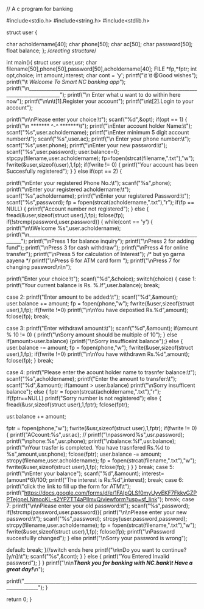 // A c program for banking 


#include<stdio.h>
#include<string.h>
#include<stdlib.h>

struct user {

char acholdername[40];
char phone[50];
char ac[50];
char password[50];
float balance;
}; /*creating structure*/

int main(){
struct user user,usr;
char filename[50],phone[50],password[50],acholdername[40];
FILE *fp,*fptr;
int opt,choice;
int amount,interest;
char cont = 'y';
printf("\t \t @Good wishes");
printf("\t *Welcome To Smart NC banking app*");
printf("\n___________________________________________________________________________________________");
printf("\n Enter what u want to do within here now");
printf("\n\n\t[1].Register your account");
printf("\n\t[2].Login to your account");

printf("\n\nPlease enter your choice:\t");
scanf("%d",&opt);
if(opt == 1)
{
printf("\n ******* ^-^ *******\t");
printf("\nEnter account holder Name:\t");
scanf("%s",user.acholdername);
printf("\nEnter minimum 5 digit account number:\t");
scanf("%s",user.ac);
printf("\n Enter your phone number:\t");
scanf("%s",user.phone);
printf("\nEnter your new password:\t");
scanf("%s",user.password);
user.balance=0;
stpcpy(filename,user.acholdername);
fp=fopen(strcat(filename,".txt"),"w");
fwrite(&user,sizeof(user),1,fp);
if(fwrite != 0)
{
 printf("Your account has been Succesfully registered");
}
}
else if(opt == 2)
{

printf("\nEnter your registered Phone No.:\t");
scanf("%s",phone);
printf("\nEnter your registered acholdername:\t");
scanf("%s",acholdername);
printf("\nEnter your registered Password:\t");
scanf("%s",password);
fp = fopen(strcat(acholdername,".txt"),"r");
if(fp == NULL)
{
printf("Account number not registered");
}
else {
fread(&user,sizeof(struct user),1,fp);
fclose(fp);
if(!strcmp(password,user.password))
{
while(cont == 'y')
{
printf("\n\tWelcome %s",user.acholdername);
printf("\n___________________________________________________________________________");
printf("\nPress 1 for balance inquiry");
printf("\nPress 2 for adding fund");
printf("\nPress 3 for cash withdraw");
printf("\nPress 4 for online transfer");
printf("\nPress 5 for calculation of Interest"); /* but yo garna aayena */
printf("\nPress 6 for ATM card form ");
printf("\nPress 7 for changing password\n\n");

printf("Enter your choice:\t");
scanf("%d",&choice);
switch(choice)
{
case 1:
printf("Your current balance is Rs. %.lf",user.balance);
break;

case 2:
printf("Enter amount to be added:\t");
scanf("%d",&amount);
user.balance += amount;
fp = fopen(phone,"w");
fwrite(&user,sizeof(struct user),1,fp);
if(fwrite !=0) printf("\n\nYou have depostied Rs.%d",amount);
fclose(fp);
break;

case 3:
printf("Enter withdrawl amount:\t");
scanf("%d",&amount);
if(amount % 10 != 0) {
printf("\nSorry amount should be multiple of 10");
}
else if(amount>user.balance) 
{printf("\nSorry insufficeint balance");}
else {
user.balance -= amount;
fp = fopen(phone,"w");
fwrite(&user,sizeof(struct user),1,fp);
if(fwrite !=0)
printf("\n\nYou have withdrawn Rs.%d",amount);
fclose(fp);
}
break;

case 4:
printf("Please enter the acount holder name to trasnfer balance:\t");
scanf("%s",acholdername);
printf("Enter the amount to transfer:\t");
scanf("%d",&amount);
if(amount > user.balance) 
printf("\nSorry insufficent balance");
else {
fptr = fopen(strcat(acholdername,".txt"),"r");
if(fptr==NULL) 
printf("Sorry number is not registered");
else {
fread(&usr,sizeof(struct user),1,fptr);
fclose(fptr);

usr.balance += amount;

fptr = fopen(phone,"w");
fwrite(&usr,sizeof(struct user),1,fptr);
if(fwrite != 0){
printf("ACcount:%s",usr.ac);
// printf("\npassword%s",usr.password);
printf("\nphone:%s",usr.phone);
printf("\nbalance:%f",usr.balance);
printf("\nYour trasfer is completed. You have trasnfered Rs.%d to %s",amount,usr.phone);
fclose(fptr);
user.balance -= amount;
strcpy(filename,user.acholdername);
fp = fopen(strcat(filename,".txt"),"w");
fwrite(&user,sizeof(struct user),1,fp);
fclose(fp);
}
}
}
break;
    case 5:
    printf("\nEnter your balance");
    scanf("%d",&amount);
    interest=(amount*6)/100;
    printf("The interest is Rs:%d",interest);
    break;
    case 6:
    printf("click the link to fill up the form for ATM\t");
    printf("https://docs.google.com/forms/d/e/1FAIpQLSf0myUyvEKF7FkkvGZPPTejopeLNmooKL-s2YPZTT4aPllmvQ/viewform?usp=sf_link");
    break;
case 7:
printf("\n\nPlease enter your old password:\t");
scanf("%s",password);
if(!strcmp(password,user.password)){
printf("\n\nPlease enter your new password:\t");
scanf("%s",password);
strcpy(user.password,password);
strcpy(filename,user.acholdername);
fp = fopen(strcat(filename,".txt"),"w");
fwrite(&user,sizeof(struct user),1,fp);
fclose(fp); 
printf("\nPassword succesfullly changed");
}
else printf("\nSorry your password is wrong");

default:
break;
}//switch ends here
printf("\n\nDo you want to continue?[y/n]:\t");
scanf("%s",&cont);
}
}
else {
printf("You Entered Invalid password");
} 
}
printf("\n\n***Thank you for banking with NC.bank\t Have a great day!***\n");

printf("____________________________________________________________________________________");
}

return 0;
} 

